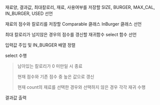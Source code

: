재료양, 결과값, 최대칼로리, 재료, 사용여부를 저장할 SIZE, BURGER, MAX_CAL, IN_BURGER, USED 선언

재료의 점수와 칼로리를 저장할 Comparable 클래스 InBurger 클래스 선언

최대 칼로리가 넘지않은 경우의 점수를 갱신할 재귀함수 select 함수 선언

입력값 주입 및 IN_BURGER 배열 정렬

select 수행
> 남아있는 칼로리가 0 미만일 시 종료
>
> 현재 점수와 기존 점수 중 높은 값으로 갱신
>
> 현재 count의 재료를 선택한 경우와 선택하지 않은 경우 각각 재귀 수행

결과값 출력